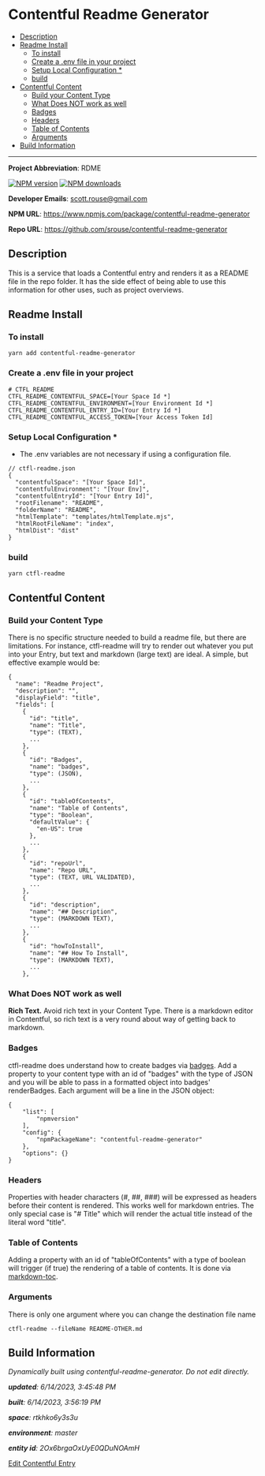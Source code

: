 # Contentful Readme Generator
<!-- 
  Do not edit directly, built using contentful-readme-generator.
  Content details in Build Information below.
-->

- [Description](#description)
- [Readme Install](#readme-install)
  * [To install](#to-install)
  * [Create a .env file in your project](#create-a-env-file-in-your-project)
  * [Setup Local Configuration *](#setup-local-configuration-)
  * [build](#build)
- [Contentful Content](#contentful-content)
  * [Build your Content Type](#build-your-content-type)
  * [What Does NOT work as well](#what-does-not-work-as-well)
  * [Badges](#badges)
  * [Headers](#headers)
  * [Table of Contents](#table-of-contents)
  * [Arguments](#arguments)
- [Build Information](#build-information)

---


__Project Abbreviation__: RDME

<span class="badge-npmversion"><a href="https://npmjs.org/package/contentful-readme-generator" title="View this project on NPM"><img src="https://img.shields.io/npm/v/contentful-readme-generator.svg" alt="NPM version" /></a></span>
<span class="badge-npmdownloads"><a href="https://npmjs.org/package/contentful-readme-generator" title="View this project on NPM"><img src="https://img.shields.io/npm/dm/contentful-readme-generator.svg" alt="NPM downloads" /></a></span>

__Developer Emails__: scott.rouse@gmail.com

__NPM URL__: https://www.npmjs.com/package/contentful-readme-generator

__Repo URL__: https://github.com/srouse/contentful-readme-generator

## Description

This is a service that loads a Contentful entry and renders it as a README file in the repo folder. It has the side effect of being able to use this information for other uses, such as project overviews.

## Readme Install
### To install

```
yarn add contentful-readme-generator
```

### Create a .env file in your project

```
# CTFL README
CTFL_README_CONTENTFUL_SPACE=[Your Space Id *]
CTFL_README_CONTENTFUL_ENVIRONMENT=[Your Environment Id *]
CTFL_README_CONTENTFUL_ENTRY_ID=[Your Entry Id *]
CTFL_README_CONTENTFUL_ACCESS_TOKEN=[Your Access Token Id]
```

### Setup Local Configuration *
* The .env variables are not necessary if using a configuration file.

```
// ctfl-readme.json
{
  "contentfulSpace": "[Your Space Id]",
  "contentfulEnvironment": "[Your Env]",
  "contentfulEntryId": "[Your Entry Id]",
  "rootFilename": "README",
  "folderName": "README",
  "htmlTemplate": "templates/htmlTemplate.mjs",
  "htmlRootFileName": "index",
  "htmlDist": "dist"
}
```

### build

```
yarn ctfl-readme
```


## Contentful Content
### Build your Content Type
There is no specific structure needed to build a readme file, but there are limitations. For instance, ctfl-readme will try to render out whatever you put into your Entry, but text and markdown (large text) are ideal. A simple, but effective example would be:

```
{
  "name": "Readme Project",
  "description": "",
  "displayField": "title",
  "fields": [
    {
      "id": "title",
      "name": "Title",
      "type": (TEXT),
      ...
    },
    {
      "id": "Badges",
      "name": "badges",
      "type": (JSON),
      ...
    },
    {
      "id": "tableOfContents",
      "name": "Table of Contents",
      "type": "Boolean",
      "defaultValue": {
        "en-US": true
      },
      ...
    },
    {
      "id": "repoUrl",
      "name": "Repo URL",
      "type": (TEXT, URL VALIDATED),
      ...
    },
    {
      "id": "description",
      "name": "## Description",
      "type": (MARKDOWN TEXT),
      ...
    },
    {
      "id": "howToInstall",
      "name": "## How To Install",
      "type": (MARKDOWN TEXT),
      ...
    },

```

### What Does NOT work as well

__Rich Text.__ Avoid rich text in your Content Type. There is a markdown editor in Contentful, so rich text is a very round about way of getting back to markdown.

### Badges

ctfl-readme does understand how to create badges via [badges](https://www.npmjs.com/package/badges). Add a property to your content type with an id of "badges" with the type of JSON and you will be able to pass in a formatted object into badges' renderBadges. Each argument will be a line in the JSON object:

```
{
    "list": [
        "npmversion"
    ],
    "config": {
        "npmPackageName": "contentful-readme-generator"
    },
    "options": {}
}
```

### Headers

Properties with header characters (#, ##, ###) will be expressed as headers before their content is rendered. This works well for markdown entries. The only special case is "# Title" which will render the actual title instead of the literal word "title".

### Table of Contents

Adding a property with an id of "tableOfContents" with a type of boolean will trigger (if true) the rendering of a table of contents. It is done via [markdown-toc](https://www.npmjs.com/package/markdown-toc).

### Arguments

There is only one argument where you can change the destination file name

```
ctfl-readme --fileName README-OTHER.md
```

## Build Information

*Dynamically built using contentful-readme-generator. Do not edit directly.*

*__updated__: 6/14/2023, 3:45:48 PM*

*__built__: 6/14/2023, 3:56:19 PM*

*__space__: rtkhko6y3s3u*

*__environment__: master*

*__entity id__: 2Ox6brgaOxUyE0QDuNOAmH*

[Edit Contentful Entry](https://app.contentful.com/spaces/rtkhko6y3s3u/environments/master/entries/2Ox6brgaOxUyE0QDuNOAmH)